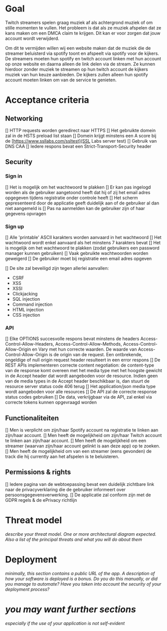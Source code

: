 # Goal

Twitch streamers spelen graag muziek af als achtergrond muziek of om stille momenten te vullen. Het probleem is dat als ze muziek afspelen dat ze kans maken om een DMCA claim te krijgen. Dit kan er voor zorgen dat jouw account wordt verwijderd.

Om dit te vermijden willen wij een website maken dat de muziek die de streamer beluisterd via spotify toont en afspeelt via spotify voor de kijkers. De streamers moeten hun spotify en twitch account linken met hun account op onze website en daarna alleen de link delen via de stream. Ze kunnen hierdoor zonder muziek te streamen op hun twitch account de kijkers muziek van hun keuze aanbieden. De kijkers zullen alleen hun spotify account moeten linken om van de service te genieten.

# Acceptance criteria

## Networking

[] HTTP requests worden geredirect naar HTTPS
[] Het gebruikte domein zal in de HSTS preload list staan
[] Domein krijgt minstens een A score bij de [https://www.ssllabs.com/ssltest](SSL Labs server test)
[] Gebruik van DNS CAA
[] Iedere respons bevat een Strict-Transport-Security header

## Security

### Sign in

[] Het is mogelijk om het wachtwoord te plakken
[] Er kan pas ingelogd worden als de gebruiker aangetoond heeft dat hij of zij het email adres opgegeven tijdens registratie onder controle heeft
[] Het scherm gepresenteerd door de applicatie geeft duidelijk aan of de gebruiker al dan niet aangemeld is
[] Pas na aanmelden kan de gebruiker zijn of haar gegevens opvragen

### Sign up

[] Alle 'printable' ASCII karakters worden aanvaard in het wachtwoord
[] Het wachtwoord wordt enkel aanvaard als het minstens 7 karakters bevat
[] Het is mogelijk om het wachtwoord te plakken (zodat gebruikers een password manager kunnen gebruiken)
[] Vaak gebruikte wachtwoorden worden geweigerd
[] De gebruiker moet bij registratie een email adres opgeven

[] De site zal beveiligd zijn tegen allerlei aanvallen:

- CSRF
- XSS
- XSSI
- Clickjacking
- SQL injection
- Command injection
- HTML injection
- CSS injection

### API

[] Elke OPTIONS succesvolle respons bevat minstens de headers Access-Control-Allow-Headers, Access-Control-Allow-Methods, Access-Control-Allow-Origin en Vary met hun correcte waarden. De waarde van Access-Control-Allow-Origin is de origin van de request. Een ontbrekende, ongeldige of null origin request header resulteert in een error respons
[] De REST APIs implementeren correcte content negotiation: de content-type van de response komt overeen met het media type met het hoogste gewicht in de Accept header dat wordt aangeboden voor de resource. Indien geen van de media types in de Accept header beschikbaar is, dan stuurt de resource server status code 406 terug
[] Het application/json media type wordt aangeboden voor alle resources
[] De API zal de correcte response status codes gebruiken
[] De data, verkrijgbaar via de API, zal enkel via correcte tokens kunnen opgevraagd worden

## Functionaliteiten

[] Men is verplicht om zijn/haar Spotify account na registratie te linken aan zijn/haar account.
[] Men heeft de mogelijkheid om zijn/haar Twitch account te linken aan zijn/haar account.
[] Men heeft de mogelijkheid om een streamer (waarvan zijn/haar account gelinkt is aan deze app) op te zoeken.
[] Men heeft de mogelijkheid om van een streamer (eens gevonden) de track die hij currently aan het afspelen is te beluisteren.

## Permissions & rights

[] Iedere pagina van de webtoepassing bevat een duidelijk zichtbare link naar de privacyverklaring die de gebruiker informeert over persoonsgegevensverwerking.
[] De applicatie zal conform zijn met de GDPR regels & de ePrivacy richtlijn

# Threat model

_describe your threat model. One or more architectural diagram expected. Also a list of the principal threats and what you will do about them_

# Deployment

_minimally, this section contains a public URL of the app. A description of how your software is deployed is a bonus. Do you do this manually, or did you manage to automate? Have you taken into account the security of your deployment process?_

# _you may want further sections_

_especially if the use of your application is not self-evident_
